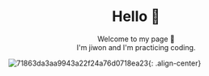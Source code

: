 <div align="center">
  <h1>Hello 👋</h1>
  <p>Welcome to my page 🤭<br>I'm jiwon and I'm practicing coding.</p>

</div>

![71863da3aa9943a22f24a76d0718ea23](https://user-images.githubusercontent.com/100896832/181172922-dbc160b2-f15f-42c9-b3ca-56e099226b78.gif){: .align-center}


